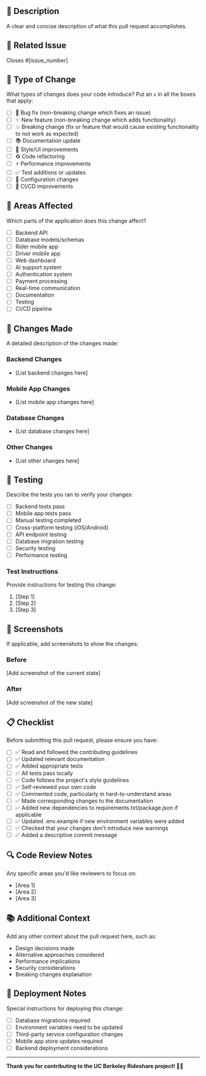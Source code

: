 ## 📝 Description
A clear and concise description of what this pull request accomplishes.

## 🔗 Related Issue
Closes #[issue_number]

## 🧪 Type of Change
What types of changes does your code introduce? Put an `x` in all the boxes that apply:

- [ ] 🐛 Bug fix (non-breaking change which fixes an issue)
- [ ] ✨ New feature (non-breaking change which adds functionality)
- [ ] 💥 Breaking change (fix or feature that would cause existing functionality to not work as expected)
- [ ] 📚 Documentation update
- [ ] 🎨 Style/UI improvements
- [ ] ♻️ Code refactoring
- [ ] ⚡ Performance improvements
- [ ] ✅ Test additions or updates
- [ ] 🔧 Configuration changes
- [ ] 🚀 CI/CD improvements

## 📱 Areas Affected
Which parts of the application does this change affect?

- [ ] Backend API
- [ ] Database models/schemas
- [ ] Rider mobile app
- [ ] Driver mobile app
- [ ] Web dashboard
- [ ] AI support system
- [ ] Authentication system
- [ ] Payment processing
- [ ] Real-time communication
- [ ] Documentation
- [ ] Testing
- [ ] CI/CD pipeline

## 🔄 Changes Made
A detailed description of the changes made:

### Backend Changes
- [List backend changes here]

### Mobile App Changes
- [List mobile app changes here]

### Database Changes
- [List database changes here]

### Other Changes
- [List other changes here]

## 🧪 Testing
Describe the tests you ran to verify your changes:

- [ ] Backend tests pass
- [ ] Mobile app tests pass
- [ ] Manual testing completed
- [ ] Cross-platform testing (iOS/Android)
- [ ] API endpoint testing
- [ ] Database migration testing
- [ ] Security testing
- [ ] Performance testing

### Test Instructions
Provide instructions for testing this change:
1. [Step 1]
2. [Step 2]
3. [Step 3]

## 📸 Screenshots
If applicable, add screenshots to show the changes:

### Before
[Add screenshot of the current state]

### After
[Add screenshot of the new state]

## 📋 Checklist
Before submitting this pull request, please ensure you have:

- [ ] ✅ Read and followed the contributing guidelines
- [ ] ✅ Updated relevant documentation
- [ ] ✅ Added appropriate tests
- [ ] ✅ All tests pass locally
- [ ] ✅ Code follows the project's style guidelines
- [ ] ✅ Self-reviewed your own code
- [ ] ✅ Commented code, particularly in hard-to-understand areas
- [ ] ✅ Made corresponding changes to the documentation
- [ ] ✅ Added new dependencies to requirements.txt/package.json if applicable
- [ ] ✅ Updated .env.example if new environment variables were added
- [ ] ✅ Checked that your changes don't introduce new warnings
- [ ] ✅ Added a descriptive commit message

## 🔍 Code Review Notes
Any specific areas you'd like reviewers to focus on:

- [Area 1]
- [Area 2]
- [Area 3]

## 📚 Additional Context
Add any other context about the pull request here, such as:
- Design decisions made
- Alternative approaches considered
- Performance implications
- Security considerations
- Breaking changes explanation

## 🚀 Deployment Notes
Special instructions for deploying this change:

- [ ] Database migrations required
- [ ] Environment variables need to be updated
- [ ] Third-party service configuration changes
- [ ] Mobile app store updates required
- [ ] Backend deployment considerations

---

**Thank you for contributing to the UC Berkeley Rideshare project! 🚗✨**
